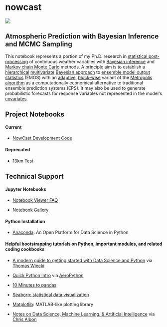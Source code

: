 # nowcast

<a href="https://nbviewer.jupyter.org/github/rdtwendt/nowcast/blob/master/notebooks/NPSMDL_k6_dev.ipynb"><img src="https://dl.dropboxusercontent.com/u/88590382/html_pics/nowcast_splash.jpg" style="width:600x"></a>

## Atmospheric Prediction with Bayesian Inference and MCMC Sampling

This notebook represents a portion of my Ph.D. research in [statistical post-processing](https://www.weather.gov/mdl/statpp_home) of continuous weather variables with [Bayesian inference](https://en.wikipedia.org/wiki/Bayesian_inference) and [Markov chain Monte Carlo](https://en.wikipedia.org/wiki/Markov_chain_Monte_Carlo) methods. A principle aim is to establish a [hierarchical](https://en.wikipedia.org/wiki/Bayesian_hierarchical_modeling) [multivariate](https://en.wikipedia.org/wiki/Bayesian_multivariate_linear_regression) [Bayesian approach](https://www.nr.no/~thordis/files/Richter2012.pdf) to [ensemble model output statistics](http://journals.ametsoc.org/doi/pdf/10.1175/MWR2904.1) (EMOS) with an [adaptive](http://probability.ca/jeff/ftpdir/adaptex.pdf), [block-wise](https://theclevermachine.wordpress.com/2012/11/04/mcmc-multivariate-distributions-block-wise-component-wise-updates/) variant of the [Metropolis algorithm](https://en.wikipedia.org/wiki/Metropolis%E2%80%93Hastings_algorithm) as a computationally economical alternative to traditional ensemble prediction systems (EPS). It may also be used to generate probabilistic forecasts for response variables not represented in the model's [covariates](https://en.wikipedia.org/wiki/Covariate).

## Project Notebooks

#### Current

  - [NowCast Development Code](https://nbviewer.jupyter.org/github/rdtwendt/nowcast/blob/master/notebooks/NPSMDL_k6_dev.ipynb)

#### Deprecated

  - [13km Test](https://nbviewer.jupyter.org/github/rdtwendt/nowcast/blob/master/notebooks/NPSMDL_k10.ipynb)
  
## Technical Support

#### Jupyter Notebooks

- [Notebook Viewer FAQ](https://nbviewer.jupyter.org/faq)

- [Notebook Gallery](https://github.com/jupyter/jupyter/wiki/A-gallery-of-interesting-Jupyter-Notebooks)

#### Python Installation

- [Anaconda](https://www.continuum.io/downloads): An Open Platform for Data Science in Python

#### Helpful bootstrapping tutorials on Python, important modules, and related coding cookbooks

- [A modern guide to getting started with Data Science and Python](http://twiecki.github.io/blog/2014/11/18/python-for-data-science/) via [Thomas Wiecki](https://twitter.com/TWiecki)

- [Quick Python Intro](http://nbviewer.jupyter.org/github/barbagroup/AeroPython/blob/master/lessons/00_Lesson00_QuickPythonIntro.ipynb) via [AeroPython](https://github.com/barbagroup/AeroPython)

- [10 Minutes to pandas](https://pandas.pydata.org/pandas-docs/stable/10min.html)

- [Seaborn: statistical data visualization](https://seaborn.pydata.org/index.html)

- [Matplotlib](https://matplotlib.org/): MATLAB-like plotting library

- [Notes on Data Science, Machine Learning, & Artificial Intelligence](https://chrisalbon.com/#Python) via [Chris Albon](https://twitter.com/chrisalbon?ref_src=twsrc%5Egoogle%7Ctwcamp%5Eserp%7Ctwgr%5Eauthor)
